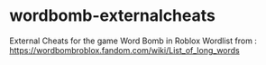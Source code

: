 # wordbomb-externalcheats
External Cheats for the game Word Bomb in Roblox 
Wordlist from : https://wordbombroblox.fandom.com/wiki/List_of_long_words
